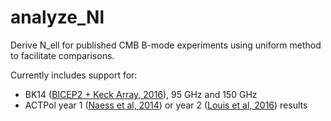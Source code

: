 # analyze_Nl

Derive N_ell for published CMB B-mode experiments using uniform method to facilitate comparisons. 

Currently includes support for:
* BK14 ([BICEP2 + Keck Array, 2016](http://adsabs.harvard.edu/abs/2016PhRvL.116c1302B)), 95 GHz and 150 GHz
* ACTPol year 1 ([Naess et al, 2014](http://adsabs.harvard.edu/abs/2014JCAP...10..007N)) or year 2 ([Louis et al, 2016](http://adsabs.harvard.edu/abs/2016arXiv161002360L)) results
